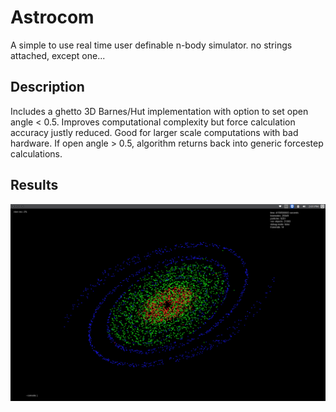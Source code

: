 # Astrocom
A simple to use real time user definable n-body simulator. no strings attached, except one...
## Description
Includes a ghetto 3D Barnes/Hut implementation with option to set open angle < 0.5. Improves computational complexity but force calculation accuracy justly reduced. Good for larger scale computations with bad hardware. If open angle > 0.5, algorithm returns back into generic forcestep calculations.
## Results
![alt text](https://github.com/alexshi0000/Astrocom/blob/master/github_nbody_pic%231.png "artifical spiral arms")
